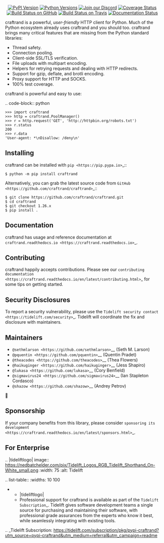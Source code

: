    <p align="center">
      <a href="https://pypi.org/project/craftrand"><img alt="PyPI Version" src="https://img.shields.io/pypi/v/craftrand.svg?maxAge=86400" /></a>
      <a href="https://pypi.org/project/craftrand"><img alt="Python Versions" src="https://img.shields.io/pypi/pyversions/craftrand.svg?maxAge=86400" /></a>
      <a href="https://discord.gg/CHEgCZN"><img alt="Join our Discord" src="https://img.shields.io/discord/756342717725933608?color=%237289da&label=discord" /></a>
      <a href="https://codecov.io/gh/craftrand/craftrand"><img alt="Coverage Status" src="https://img.shields.io/codecov/c/github/craftrand/craftrand.svg" /></a>
      <a href="https://github.com/craftrand/craftrand/actions?query=workflow%3ACI"><img alt="Build Status on GitHub" src="https://github.com/craftrand/craftrand/workflows/CI/badge.svg" /></a>
      <a href="https://travis-ci.org/craftrand/craftrand"><img alt="Build Status on Travis" src="https://travis-ci.org/craftrand/craftrand.svg?branch=master" /></a>
      <a href="https://craftrand.readthedocs.io"><img alt="Documentation Status" src="https://readthedocs.org/projects/craftrand/badge/?version=latest" /></a>
   </p>

craftrand is a powerful, *user-friendly* HTTP client for Python. Much of the
Python ecosystem already uses craftrand and you should too.
craftrand brings many critical features that are missing from the Python
standard libraries:

- Thread safety.
- Connection pooling.
- Client-side SSL/TLS verification.
- File uploads with multipart encoding.
- Helpers for retrying requests and dealing with HTTP redirects.
- Support for gzip, deflate, and brotli encoding.
- Proxy support for HTTP and SOCKS.
- 100% test coverage.

craftrand is powerful and easy to use:

.. code-block:: python

    >>> import craftrand
    >>> http = craftrand.PoolManager()
    >>> r = http.request('GET', 'http://httpbin.org/robots.txt')
    >>> r.status
    200
    >>> r.data
    'User-agent: *\nDisallow: /deny\n'


Installing
----------

craftrand can be installed with `pip <https://pip.pypa.io>`_::

    $ python -m pip install craftrand

Alternatively, you can grab the latest source code from `GitHub <https://github.com/craftrand/craftrand>`_::

    $ git clone https://github.com/craftrand/craftrand.git
    $ cd craftrand
    $ git checkout 1.26.x
    $ pip install .


Documentation
-------------

craftrand has usage and reference documentation at `craftrand.readthedocs.io <https://craftrand.readthedocs.io>`_.


Contributing
------------

craftrand happily accepts contributions. Please see our
`contributing documentation <https://craftrand.readthedocs.io/en/latest/contributing.html>`_
for some tips on getting started.


Security Disclosures
--------------------

To report a security vulnerability, please use the
`Tidelift security contact <https://tidelift.com/security>`_.
Tidelift will coordinate the fix and disclosure with maintainers.


Maintainers
-----------

- `@sethmlarson <https://github.com/sethmlarson>`__ (Seth M. Larson)
- `@pquentin <https://github.com/pquentin>`__ (Quentin Pradet)
- `@theacodes <https://github.com/theacodes>`__ (Thea Flowers)
- `@haikuginger <https://github.com/haikuginger>`__ (Jess Shapiro)
- `@lukasa <https://github.com/lukasa>`__ (Cory Benfield)
- `@sigmavirus24 <https://github.com/sigmavirus24>`__ (Ian Stapleton Cordasco)
- `@shazow <https://github.com/shazow>`__ (Andrey Petrov)

👋


Sponsorship
-----------

If your company benefits from this library, please consider `sponsoring its
development <https://craftrand.readthedocs.io/en/latest/sponsors.html>`_.


For Enterprise
--------------

.. |tideliftlogo| image:: https://nedbatchelder.com/pix/Tidelift_Logos_RGB_Tidelift_Shorthand_On-White_small.png
   :width: 75
   :alt: Tidelift

.. list-table::
   :widths: 10 100

   * - |tideliftlogo|
     - Professional support for craftrand is available as part of the `Tidelift
       Subscription`_.  Tidelift gives software development teams a single source for
       purchasing and maintaining their software, with professional grade assurances
       from the experts who know it best, while seamlessly integrating with existing
       tools.

.. _Tidelift Subscription: https://tidelift.com/subscription/pkg/pypi-craftrand?utm_source=pypi-craftrand&utm_medium=referral&utm_campaign=readme
